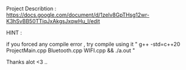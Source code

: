 Project Describtion : https://docs.google.com/document/d/1zelv8GpTHsg12wr-K3hSvBB50TTiqJxAkgsJxqwHu_I/edit 

HINT : 

if you forced any compile error , try compile using it " g++ -std=c++20 ProjectMain.cpp Bluetooth.cpp WIFI.cpp && ./a.out " 


Thanks alot <3 .. 
